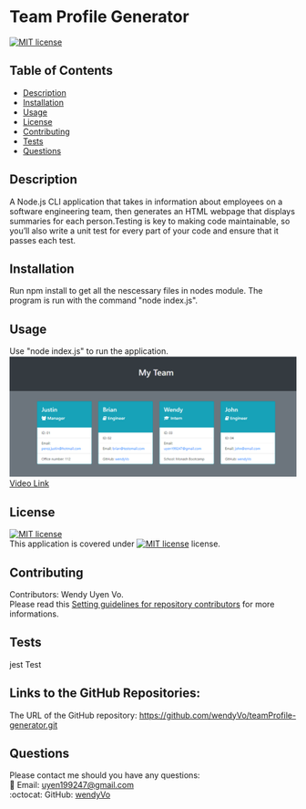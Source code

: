 # Team Profile Generator
    
  [![MIT license](https://img.shields.io/badge/License-MIT-blue.svg)](https://choosealicense.com/licenses/mit/)

## Table of Contents
- [Description](#description)
- [Installation](#installation)
- [Usage](#usage)
- [License](#license)
- [Contributing](#contributing)
- [Tests](#tests)
- [Questions](#questions)

## Description
A Node.js CLI application  that takes in information about employees on a software engineering team, then generates an HTML webpage that displays summaries for each person.Testing is key to making code maintainable, so you’ll also write a unit test for every part of your code and ensure that it passes each test.

## Installation
Run npm install to get all the nescessary files in nodes module. The program is run with the command "node index.js".

## Usage
Use "node index.js" to run the application.
<br/>
![New Team screenshots](asset\team-screenshot.PNG)
<br/>
[Video Link](https://drive.google.com/file/d/1YFB2yDjN2NszO16DKSOnmnzpCuSr8yhN/view)


## License

[![MIT license](https://img.shields.io/badge/License-MIT-blue.svg)](https://choosealicense.com/licenses/mit/)
<br/>
This application is covered under [![MIT license](https://img.shields.io/badge/License-MIT-blue.svg)](https://choosealicense.com/licenses/mit/) license. 

## Contributing
Contributors: Wendy Uyen Vo. <br/>
Please read this [Setting guidelines for repository contributors](https://docs.github.com/en/github/building-a-strong-community/setting-guidelines-for-repository-contributors) for more informations.

## Tests
jest Test


## Links to the GitHub Repositories:

The URL of the GitHub repository: https://github.com/wendyVo/teamProfile-generator.git

## Questions

Please contact me should you have any questions: <br/>
:email:   Email: uyen199247@gmail.com <br/>
:octocat: GitHub:  [wendyVo](https://github.com/wendyVo)


